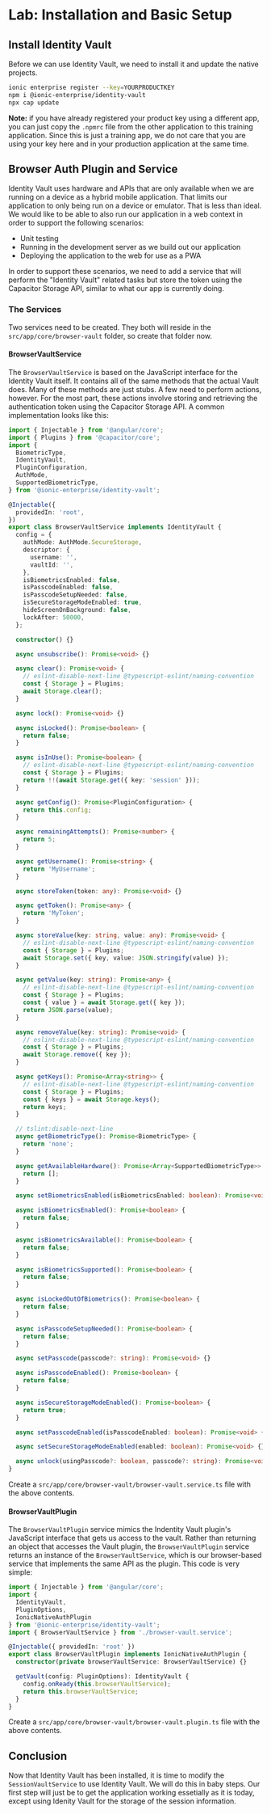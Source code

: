 # Lab: Installation and Basic Setup

## Install Identity Vault

Before we can use Identity Vault, we need to install it and update the native projects.

```Bash
ionic enterprise register --key=YOURPRODUCTKEY
npm i @ionic-enterprise/identity-vault
npx cap update
```

**Note:** if you have already registered your product key using a different app, you can just copy the `.npmrc` file from the other application to this training application. Since this is just a training app, we do not care that you are using your key here and in your production application at the same time.

## Browser Auth Plugin and Service

Identity Vault uses hardware and APIs that are only available when we are running on a device as a hybrid mobile application. That limits our application to only being run on a device or emulator. That is less than ideal. We would like to be able to also run our application in a web context in order to support the following scenarios:

- Unit testing
- Running in the development server as we build out our application
- Deploying the application to the web for use as a PWA

In order to support these scenarios, we need to add a service that will perform the "Identity Vault" related tasks but store the token using the Capacitor Storage API, similar to what our app is currently doing.

### The Services

Two services need to be created. They both will reside in the `src/app/core/browser-vault` folder, so create that folder now.

#### BrowserVaultService

The `BrowserVaultService` is based on the JavaScript interface for the Identity Vault itself. It contains all of the same methods that the actual Vault does. Many of these methods are just stubs. A few need to perform actions, however. For the most part, these actions involve storing and retrieving the authentication token using the Capacitor Storage API. A common implementation looks like this:

```TypeScript
import { Injectable } from '@angular/core';
import { Plugins } from '@capacitor/core';
import {
  BiometricType,
  IdentityVault,
  PluginConfiguration,
  AuthMode,
  SupportedBiometricType,
} from '@ionic-enterprise/identity-vault';

@Injectable({
  providedIn: 'root',
})
export class BrowserVaultService implements IdentityVault {
  config = {
    authMode: AuthMode.SecureStorage,
    descriptor: {
      username: '',
      vaultId: '',
    },
    isBiometricsEnabled: false,
    isPasscodeEnabled: false,
    isPasscodeSetupNeeded: false,
    isSecureStorageModeEnabled: true,
    hideScreenOnBackground: false,
    lockAfter: 50000,
  };

  constructor() {}

  async unsubscribe(): Promise<void> {}

  async clear(): Promise<void> {
    // eslint-disable-next-line @typescript-eslint/naming-convention
    const { Storage } = Plugins;
    await Storage.clear();
  }

  async lock(): Promise<void> {}

  async isLocked(): Promise<boolean> {
    return false;
  }

  async isInUse(): Promise<boolean> {
    // eslint-disable-next-line @typescript-eslint/naming-convention
    const { Storage } = Plugins;
    return !!(await Storage.get({ key: 'session' }));
  }

  async getConfig(): Promise<PluginConfiguration> {
    return this.config;
  }

  async remainingAttempts(): Promise<number> {
    return 5;
  }

  async getUsername(): Promise<string> {
    return 'MyUsername';
  }

  async storeToken(token: any): Promise<void> {}

  async getToken(): Promise<any> {
    return 'MyToken';
  }

  async storeValue(key: string, value: any): Promise<void> {
    // eslint-disable-next-line @typescript-eslint/naming-convention
    const { Storage } = Plugins;
    await Storage.set({ key, value: JSON.stringify(value) });
  }

  async getValue(key: string): Promise<any> {
    // eslint-disable-next-line @typescript-eslint/naming-convention
    const { Storage } = Plugins;
    const { value } = await Storage.get({ key });
    return JSON.parse(value);
  }

  async removeValue(key: string): Promise<void> {
    // eslint-disable-next-line @typescript-eslint/naming-convention
    const { Storage } = Plugins;
    await Storage.remove({ key });
  }

  async getKeys(): Promise<Array<string>> {
    // eslint-disable-next-line @typescript-eslint/naming-convention
    const { Storage } = Plugins;
    const { keys } = await Storage.keys();
    return keys;
  }

  // tslint:disable-next-line
  async getBiometricType(): Promise<BiometricType> {
    return 'none';
  }

  async getAvailableHardware(): Promise<Array<SupportedBiometricType>> {
    return [];
  }

  async setBiometricsEnabled(isBiometricsEnabled: boolean): Promise<void> {}

  async isBiometricsEnabled(): Promise<boolean> {
    return false;
  }

  async isBiometricsAvailable(): Promise<boolean> {
    return false;
  }

  async isBiometricsSupported(): Promise<boolean> {
    return false;
  }

  async isLockedOutOfBiometrics(): Promise<boolean> {
    return false;
  }

  async isPasscodeSetupNeeded(): Promise<boolean> {
    return false;
  }

  async setPasscode(passcode?: string): Promise<void> {}

  async isPasscodeEnabled(): Promise<boolean> {
    return false;
  }

  async isSecureStorageModeEnabled(): Promise<boolean> {
    return true;
  }

  async setPasscodeEnabled(isPasscodeEnabled: boolean): Promise<void> {}

  async setSecureStorageModeEnabled(enabled: boolean): Promise<void> {}

  async unlock(usingPasscode?: boolean, passcode?: string): Promise<void> {}
}
```

Create a `src/app/core/browser-vault/browser-vault.service.ts` file with the above contents.

#### BrowserVaultPlugin

The `BrowserVaultPlugin` service mimics the Indentity Vault plugin's JavaScript interface that gets us access to the vault. Rather than returning an object that accesses the Vault plugin, the `BrowserVaultPlugin` service returns an instance of the `BrowserVaultService`, which is our browser-based service that implements the same API as the plugin. This code is very simple:

```TypeScript
import { Injectable } from '@angular/core';
import {
  IdentityVault,
  PluginOptions,
  IonicNativeAuthPlugin
} from '@ionic-enterprise/identity-vault';
import { BrowserVaultService } from './browser-vault.service';

@Injectable({ providedIn: 'root' })
export class BrowserVaultPlugin implements IonicNativeAuthPlugin {
  constructor(private browserVaultService: BrowserVaultService) {}

  getVault(config: PluginOptions): IdentityVault {
    config.onReady(this.browserVaultService);
    return this.browserVaultService;
  }
}
```

Create a `src/app/core/browser-vault/browser-vault.plugin.ts` file with the above contents.

## Conclusion

Now that Identity Vault has been installed, it is time to modify the `SessionVaultService` to use Identity Vault. We will do this in baby steps. Our first step will just be to get the application working essetially as it is today, except using Idenity Vault for the storage of the session information.
